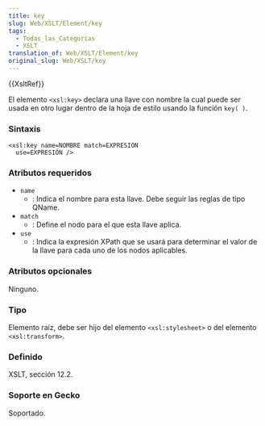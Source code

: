 ```yaml
---
title: key
slug: Web/XSLT/Element/key
tags:
  - Todas_las_Categorías
  - XSLT
translation_of: Web/XSLT/Element/key
original_slug: Web/XSLT/key
---
```


{{XsltRef}}

El elemento `<xsl:key>` declara una llave con nombre la cual puede ser usada en otro lugar dentro de la hoja de estilo usando la función `key( )`.

### Sintaxis

```
<xsl:key name=NOMBRE match=EXPRESIÓN
  use=EXPRESIÓN />
```

### Atributos requeridos

- `name`
  - : Indica el nombre para esta llave. Debe seguir las reglas de tipo QName.
- `match`
  - : Define el nodo para el que esta llave aplica.
- `use`
  - : Indica la expresión XPath que se usará para determinar el valor de la llave para cada uno de los nodos aplicables.

### Atributos opcionales

Ninguno.

### Tipo

Elemento raíz, debe ser hijo del elemento `<xsl:stylesheet>` o del elemento `<xsl:transform>`.

### Definido

XSLT, sección 12.2.

### Soporte en Gecko

Soportado.
